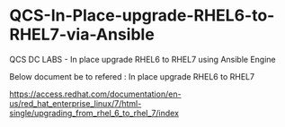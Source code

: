 # QCS-In-Place-upgrade-RHEL6-to-RHEL7-via-Ansible
QCS DC LABS - In place upgrade RHEL6 to RHEL7 using Ansible Engine 

Below document be to refered : In place upgrade RHEL6 to RHEL7

https://access.redhat.com/documentation/en-us/red_hat_enterprise_linux/7/html-single/upgrading_from_rhel_6_to_rhel_7/index
